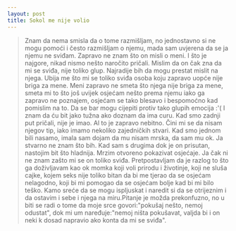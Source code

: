 ```yaml
---
layout: post
title: Sokol me nije volio
---
```


> Znam da nema smisla da o tome razmišljam, no jednostavno si ne mogu pomoći i često razmišljam o njemu, mada sam uvjerena da se ja njemu ne sviđam. Zapravo ne znam što on misli o meni. I što je najgore, nikad nismo nešto naročito pričali. Mislim da on čak zna da mi se sviđa, nije toliko glup. Najradije bih da mogu prestat mislit na njega. Ubija me što mi se toliko sviđa osoba koju zapravo uopće nije briga za mene. Meni zapravo ne smeta što njega nije briga za mene, smeta mi to što još uvijek osjećam nešto prema njemu iako ga zapravo ne poznajem, osjećam se tako blesavo i bespomoćno kad pomislim na to. Da se bar mogu cijepiti protiv tako glupih emocija :'( I znam da ću bit jako tužna ako doznam da ima curu. Kad smo zadnji put pričali, nije je imao. Al to je zapravo nebitno. Čini mi se da nisam njegov tip, iako imamo nekoliko zajedničkih stvari. Kad smo jednom bili nasamo, imala sam dojam da mu nisam mrska, da sam mu ok. Ja stvarno ne znam što bih. Kad sam s drugima dok je on prisutan, nastojim bit što hladnija. Mrzim otvoreno pokazivat osjećaje. Ja čak ni ne znam zašto mi se on toliko sviđa. Pretpostavljam da je razlog to što ga doživljavam kao ok momka koji voli prirodu i životinje, koji ne sluša cajke, kojem seks nije toliko bitan da bi me tjerao da se osjećam nelagodno, koji bi mi pomogao da se osjećam bolje kad bi mi bilo teško. Kamo sreće da se mogu ispljuskat i naredit si da se otrijeznim i da ostavim i sebe i njega na miru.Pitanje je možda prekonfuzno, no u biti se radi o tome da moje srce govori:"pokušaj nešto, nemoj odustat", dok mi um naređuje:"nemoj ništa pokušavat, valjda bi i on neki k dosad napravio ako konta da mi se sviđa".
